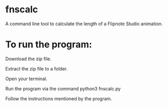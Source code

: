 # fnscalc
A command line tool to calculate the length of a Flipnote Studio animation.

# To run the program:
Download the zip file.

Extract the zip file to a folder.

Open your terminal.

Run the program via the command python3 fnscalc.py

Follow the instructions mentioned by the program.

